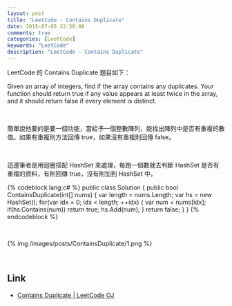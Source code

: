 ```yaml
---
layout: post
title: "LeetCode - Contains Duplicate"
date: 2015-07-05 22:58:00
comments: true
categories: [LeetCode]
keywords: "LeetCode"
description: "LeetCode - Contains Duplicate"
---
```


LeetCode 的 Contains Duplicate 題目如下：  

Given an array of integers, find if the array contains any duplicates. Your function should return true if any value appears at least twice in the array, and it should return false if every element is distinct.  

<!-- More -->

<br/>

簡單說他要的是要一個功能，當給予一個整數陣列，能找出陣列中是否有重複的數值。如果有重複則方法回傳 true，如果沒有重複則回傳 false。

<br/>

這邊筆者是用迴圈搭配 HashSet 來處理，每跑一個數就去判斷 HashSet 是否有重複的資料，有則回傳 true，沒有則加到 HashSet 中。  

{% codeblock lang:c# %}
public class Solution {
    public bool ContainsDuplicate(int[] nums) {
        var length = nums.Length;
        var hs = new HashSet<int>();
        for(var idx = 0; idx < length; ++idx)
        {
            var num = nums[idx];
            if(hs.Contains(num))
                return true;
            hs.Add(num);
        }
        return false;
    }
}
{% endcodeblock %}

<br/>

{% img /images/posts/ContainsDuplicate/1.png %}


<br/>

Link
----
* [Contains Duplicate | LeetCode OJ](https://leetcode.com/problems/contains-duplicate/)
